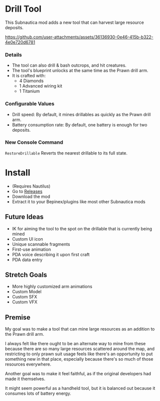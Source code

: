 # Drill Tool
This Subnautica mod adds a new tool that can harvest large resource deposits.  

https://github.com/user-attachments/assets/36136930-0e46-415b-b322-4e0e720d6781  

[old1]: <> (https://github.com/user-attachments/assets/45a5aaf1-6897-4d81-9717-0794fdee641d)

### Details
- The tool can also drill & bash outcrops, and hit creatures.
- The tool's blueprint unlocks at the same time as the Prawn drill arm.
- It is crafted with:
  - 4 Diamonds
  - 1 Advanced wiring kit
  - 1 Titanium 

### Configurable Values
- Drill speed: By default, it mines drillables as quickly as the Prawn drill arm.
- Battery consumption rate: By default, one battery is enough for two deposits.

### New Console Command
`RestoreDrillable` Reverts the nearest drillable to its full state.

# Install
- (Requires Nautilus)
- Go to [Releases](https://github.com/Cammin/DrillTool/releases)
- Download the mod
- Extract it to your Bepinex/plugins like most other Subnautica mods

## Future Ideas
- IK for aiming the tool to the spot on the drillable that is currently being mined
- Custom UI icon
- Unique scannable fragments
- First-use animation
- PDA voice describing it upon first craft
- PDA data entry

## Stretch Goals
- More highly customized arm animations
- Custom Model
- Custom SFX
- Custom VFX

## Premise
My goal was to make a tool that can mine large resources as an addition to the Prawn drill arm.  

I always felt like there ought to be an alternate way to mine from these because there are so many large resources scattered around the map, and restricting to only prawn suit usage feels like there's an opportunity to put something new in that place, especially because there's so much of those resources everywhere.  

Another goal was to make it feel faithful, as if the original developers had made it themselves.

It might seem powerful as a handheld tool, but it is balanced out because it consumes lots of battery energy.

